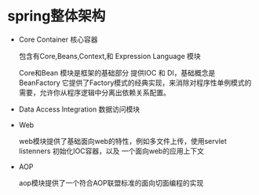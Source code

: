 # spring整体架构

- Core Container 核心容器

    包含有Core,Beans,Context,和 Expression Language 模块

    Core和Bean 模块是框架的基础部分 提供IOC 和 DI，基础概念是 BeanFactory 它提供了Factory模式的经典实现，来消除对程序性单例模式的需要，允许你从程序逻辑中分离出依赖关系配置。

- Data Access Integration  数据访问模块
- Web

    web模块提供了基础面向web的特性，例如多文件上传，使用servlet listenners 初始化IOC容器，以及 一个面向web的应用上下文

- AOP 

    aop模块提供了一个符合AOP联盟标准的面向切面编程的实现
